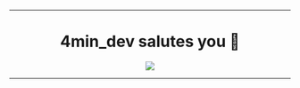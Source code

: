 <div align="center">
  <hr/>
  <h1 color="yellow">4min_dev salutes you 🦝</h1>
  <img src="https://github.com/4min-dev/4min-dev-logo/blob/master/4min_dev%20logo.gif"></img>
  <hr/>
</div>
